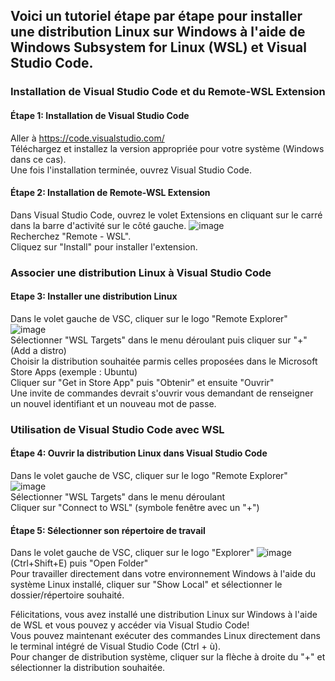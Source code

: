 ## Voici un tutoriel étape par étape pour installer une distribution Linux sur Windows à l'aide de Windows Subsystem for Linux (WSL) et Visual Studio Code.

### Installation de Visual Studio Code et du Remote-WSL Extension

#### Étape 1: Installation de Visual Studio Code

Aller à https://code.visualstudio.com/  
Téléchargez et installez la version appropriée pour votre système (Windows dans ce cas).  
Une fois l'installation terminée, ouvrez Visual Studio Code.  

#### Étape 2: Installation de Remote-WSL Extension

Dans Visual Studio Code, ouvrez le volet Extensions en cliquant sur le carré dans la barre d'activité sur le côté gauche. ![image](https://github.com/MaximeNaour/GenoTools/assets/55536880/21008143-d3d8-422c-9502-c9b32b70aa81)  
Recherchez "Remote - WSL".  
Cliquez sur "Install" pour installer l'extension.  

### Associer une distribution Linux à Visual Studio Code

#### Etape 3: Installer une distribution Linux

Dans le volet gauche de VSC, cliquer sur le logo "Remote Explorer" ![image](https://github.com/MaximeNaour/GenoTools/assets/55536880/43e2d994-4c58-492a-a068-2f76d72dc9e4)  
Sélectionner "WSL Targets" dans le menu déroulant puis cliquer sur "+" (Add a distro)  
Choisir la distribution souhaitée parmis celles proposées dans le Microsoft Store Apps (exemple : Ubuntu)  
Cliquer sur "Get in Store App" puis "Obtenir" et ensuite "Ouvrir"  
Une invite de commandes devrait s'ouvrir vous demandant de renseigner un nouvel identifiant et un nouveau mot de passe.   

### Utilisation de Visual Studio Code avec WSL

#### Étape 4: Ouvrir la distribution Linux dans Visual Studio Code

Dans le volet gauche de VSC, cliquer sur le logo "Remote Explorer" ![image](https://github.com/MaximeNaour/GenoTools/assets/55536880/43e2d994-4c58-492a-a068-2f76d72dc9e4)  
Sélectionner "WSL Targets" dans le menu déroulant  
Cliquer sur "Connect to WSL" (symbole fenêtre avec un "+")  

#### Étape 5: Sélectionner son répertoire de travail
Dans le volet gauche de VSC, cliquer sur le logo "Explorer" ![image](https://github.com/MaximeNaour/GenoTools/assets/55536880/1ee1c637-29b3-4f5f-8fba-9a5a39265bfd) (Ctrl+Shift+E) puis "Open Folder"  
Pour travailler directement dans votre environnement Windows à l'aide du système Linux installé, cliquer sur "Show Local" et sélectionner le dossier/répertoire souhaité.  

Félicitations, vous avez installé une distribution Linux sur Windows à l'aide de WSL et vous pouvez y accéder via Visual Studio Code!  
Vous pouvez maintenant exécuter des commandes Linux directement dans le terminal intégré de Visual Studio Code (Ctrl + ù).  
Pour changer de distribution système, cliquer sur la flèche à droite du "+" et sélectionner la distribution souhaitée.  

